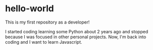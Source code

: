 # hello-world
This is my first repository as a developer!

I started coding learning some Python about 2 years ago and stopped because I was focused in other personal projects. Now, I'm back into coding and I want to learn Javascript.
